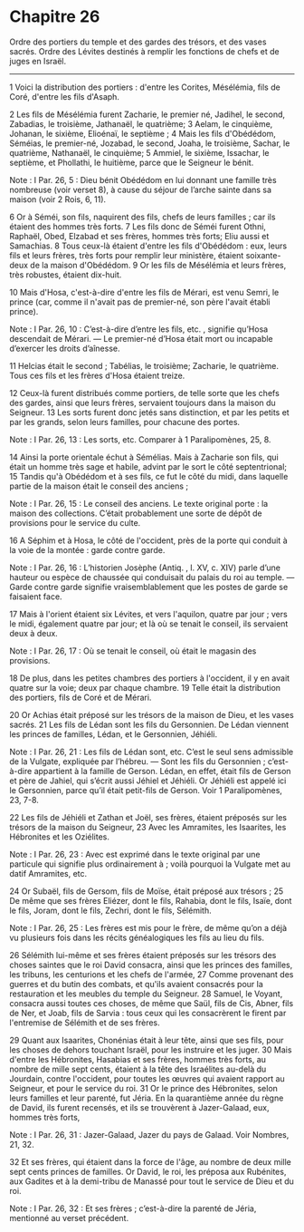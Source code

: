 # Chapitre 26

Ordre des portiers du temple et des gardes des trésors, et des vases sacrés.
Ordre des Lévites destinés à remplir les fonctions de chefs et de juges en Israël.

***

1 Voici la distribution des portiers : d'entre les Corites, Mésélémia, fils de Coré, d'entre les fils d'Asaph.


2 Les fils de Mésélémia furent Zacharie, le premier né, Jadihel, le second, Zabadias, le troisième, Jathanaël, le quatrième; 3 Aelam, le cinquième, Johanan, le sixième, Elioénaï, le septième ; 4 Mais les fils d'Obédédom, Séméias, le premier-né, Jozabad, le second, Joaha, le troisième, Sachar, le quatrième, Nathanaël, le cinquième; 5 Ammiel, le sixième, Issachar, le septième, et Phollathi, le huitième, parce que le Seigneur le bénit.

<span class="bible-note">Note : </span> I Par. 26, 5 : Dieu bénit Obédédom en lui donnant une famille très nombreuse (voir verset 8), à cause du séjour de l’arche sainte dans sa maison (voir 2 Rois, 6, 11).

6 Or à Séméi, son fils, naquirent des fils, chefs de leurs familles ; car ils étaient des hommes très forts. 7 Les fils donc de Séméi furent Othni, Raphaël, Obed, Elzabad et ses frères, hommes très forts; Eliu aussi et Samachias. 8 Tous ceux-là étaient d'entre les fils d'Obédédom : eux, leurs fils et leurs frères, très forts pour remplir leur ministère, étaient soixante-deux de la maison d'Obédédom. 9 Or les fils de Mésélémia et leurs frères, très robustes, étaient dix-huit.


10 Mais d'Hosa, c'est-à-dire d'entre les fils de Mérari, est venu Semri, le prince (car, comme il n'avait pas de premier-né, son père l'avait établi prince).

<span class="bible-note">Note : </span> I Par. 26, 10 : C’est-à-dire d’entre les fils, etc. , signifie qu’Hosa descendait de Mérari. ― Le premier-né d’Hosa était mort ou incapable d’exercer les droits d’aînesse.

11 Helcias était le second ; Tabélias, le troisième; Zacharie, le quatrième. Tous ces fils et les frères d'Hosa étaient treize.


12 Ceux-là furent distribués comme portiers, de telle sorte que les chefs des gardes, ainsi que leurs frères, servaient toujours dans la maison du Seigneur. 13 Les sorts furent donc jetés sans distinction, et par les petits et par les grands, selon leurs familles, pour chacune des portes.

<span class="bible-note">Note : </span> I Par. 26, 13 : Les sorts, etc. Comparer à 1 Paralipomènes, 25, 8.

14 Ainsi la porte orientale échut à Sémélias. Mais à Zacharie son fils, qui était un homme très sage et habile, advint par le sort le côté septentrional; 15 Tandis qu'à Obédédom et à ses fils, ce fut le côté du midi, dans laquelle partie de la maison était le conseil des anciens ;

<span class="bible-note">Note : </span> I Par. 26, 15 : Le conseil des anciens. Le texte original porte : la maison des collections. C’était probablement une sorte de dépôt de provisions pour le service du culte.

16 A Séphim et à Hosa, le côté de l'occident, près de la porte qui conduit à la voie de la montée : garde contre garde.

<span class="bible-note">Note : </span> I Par. 26, 16 : L’historien Josèphe (Antiq. , l. XV, c. XIV) parle d’une hauteur ou espèce de chaussée qui conduisait du palais du roi au temple. ― Garde contre garde signifie vraisemblablement que les postes de garde se faisaient face.

17 Mais à l'orient étaient six Lévites, et vers l'aquilon, quatre par jour ; vers le midi, également quatre par jour; et là où se tenait le conseil, ils servaient deux à deux.

<span class="bible-note">Note : </span> I Par. 26, 17 : Où se tenait le conseil, où était le magasin des provisions.

18 De plus, dans les petites chambres des portiers à l'occident, il y en avait quatre sur la voie; deux par chaque chambre. 19 Telle était la distribution des portiers, fils de Coré et de Mérari.


20 Or Achias était préposé sur les trésors de la maison de Dieu, et les vases sacrés. 21 Les fils de Lédan sont les fils du Gersonnien. De Lédan viennent les princes de familles, Lédan, et le Gersonnien, Jéhiéli.

<span class="bible-note">Note : </span> I Par. 26, 21 : Les fils de Lédan sont, etc. C’est le seul sens admissible de la Vulgate, expliquée par l’hébreu. ― Sont les fils du Gersonnien ; c’est-à-dire appartient à la famille de Gerson. Lédan, en effet, était fils de Gerson et père de Jahiel, qui s’écrit aussi Jéhiel et Jéhiéli. Or Jéhiéli est appelé ici le Gersonnien, parce qu’il était petit-fils de Gerson. Voir 1 Paralipomènes, 23, 7-8.

22 Les fils de Jéhiéli et Zathan et Joël, ses frères, étaient préposés sur les trésors de la maison du Seigneur, 23 Avec les Amramites, les Isaarites, les Hébronites et les Oziélites.

<span class="bible-note">Note : </span> I Par. 26, 23 : Avec est exprimé dans le texte original par une particule qui signifie plus ordinairement à ; voilà pourquoi la Vulgate met au datif Amramites, etc.

24 Or Subaël, fils de Gersom, fils de Moïse, était préposé aux trésors ; 25 De même que ses frères Eliézer, dont le fils, Rahabia, dont le fils, Isaïe, dont le fils, Joram, dont le fils, Zechri, dont le fils, Sélémith.

<span class="bible-note">Note : </span> I Par. 26, 25 : Les frères est mis pour le frère, de même qu’on a déjà vu plusieurs fois dans les récits généalogiques les fils au lieu du fils.

26 Sélémith lui-même et ses frères étaient préposés sur les trésors des choses saintes que le roi David consacra, ainsi que les princes des familles, les tribuns, les centurions et les chefs de l'armée, 27 Comme provenant des guerres et du butin des combats, et qu'ils avaient consacrés pour la restauration et les meubles du temple du Seigneur. 28 Samuel, le Voyant, consacra aussi toutes ces choses, de même que Saül, fils de Cis, Abner, fils de Ner, et Joab, fils de Sarvia : tous ceux qui les consacrèrent le firent par l'entremise de Sélémith et de ses frères.


29 Quant aux Isaarites, Chonénias était à leur tête, ainsi que ses fils, pour les choses de dehors touchant Israël, pour les instruire et les juger. 30 Mais d'entre les Hébronites, Hasabias et ses frères, hommes très forts, au nombre de mille sept cents, étaient à la tête des Israélites au-delà du Jourdain, contre l'occident, pour toutes les œuvres qui avaient rapport au Seigneur, et pour le service du roi. 31 Or le prince des Hébronites, selon leurs familles et leur parenté, fut Jéria. En la quarantième année du règne de David, ils furent recensés, et ils se trouvèrent à Jazer-Galaad, eux, hommes très forts,

<span class="bible-note">Note : </span> I Par. 26, 31 : Jazer-Galaad, Jazer du pays de Galaad. Voir Nombres, 21, 32.

32 Et ses frères, qui étaient dans la force de l'âge, au nombre de deux mille sept cents princes de familles. Or David, le roi, les préposa aux Rubénites, aux Gadites et à la demi-tribu de Manassé pour tout le service de Dieu et du roi.

<span class="bible-note">Note : </span> I Par. 26, 32 : Et ses frères ; c’est-à-dire la parenté de Jéria, mentionné au verset précédent.

